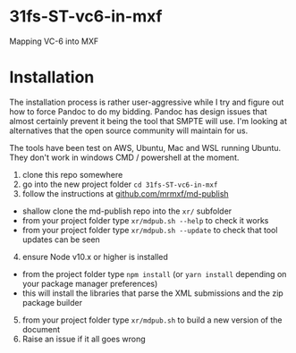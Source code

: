 # 31fs-ST-vc6-in-mxf

Mapping VC-6 into MXF

# Installation

The installation process is rather user-aggressive while I try and figure out how
to force Pandoc to do my bidding. Pandoc has design issues that almost certainly
prevent it being the tool that SMPTE will use. I'm looking at alternatives that
the open source community will maintain for us.

The tools have been test on AWS, Ubuntu, Mac and WSL running Ubuntu. They don't work in
windows CMD / powershell at the moment.

1. clone this repo somewhere
2. go into the new project folder `cd 31fs-ST-vc6-in-mxf`
3. follow the instructions at [github.com/mrmxf/md-publish](https://github.com/mrmxf/md-publish)
  * shallow clone the md-publish repo into the `xr/` subfolder
  * from your project folder type `xr/mdpub.sh --help` to check it works
  * from your project folder type `xr/mdpub.sh --update` to check that tool updates can be seen
4. ensure Node v10.x or higher is installed
  * from the project folder type `npm install` (or `yarn install` depending on your package manager preferences)
  * this will install the libraries that parse the XML submissions and the zip package builder
5. from your project folder type `xr/mdpub.sh` to build a new version of the document
6. Raise an issue if it all goes wrong

